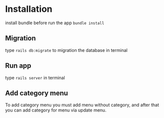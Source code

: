 # Installation

install bundle before run the app ``bundle install`` 

## Migration

type ``rails db:migrate`` to migration the database in terminal

## Run app
type ``rails server`` in terminal

## Add category menu
To add category menu you must add menu without category, and after that you can add category for menu via update menu.
